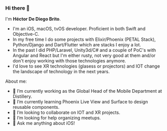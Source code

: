 ### Hi there 👋 

I'm **Héctor De Diego Brito**.   

- I'm an iOS, macOS, tvOS developer. Proficient in both Swift and Objective-C.  
- In my free time I do some projects with Elixir/Phoenix (PETAL Stack), Python/Django and Dart/Flutter which are stacks I enjoy a lot.  
- In the past I did PHP/Laravel, Unity3d/C# and a couple of PoC's with Angular and React but I'm either rusty, not very good at them and/or don't enjoy working with those technologies anymore.  
- I'd love to see XR technologies (glasess or projectors) and IOT change the landscape of technology in the next years.

About me:

- 🔭 I’m currently working as the Global Head of the Mobile Department at Distillery.
- 🌱 I’m currently learning Phoenix Live View and Surface to design reusable components.
- 👯 I’m looking to collaborate on IOT and XR projects. 
- 🤔 I’m looking for help organizing meetups.
- 💬 Ask me anything about iOS!

<!--
**lecksfrawen/lecksfrawen** is a ✨ _special_ ✨ repository because its `README.md` (this file) appears on your GitHub profile.

Here are some ideas to get you started:

- 🔭 I’m currently working on ...
- 🌱 I’m currently learning ...
- 👯 I’m looking to collaborate on ...
- 🤔 I’m looking for help with ...
- 💬 Ask me about ...
- 📫 How to reach me: ...
- 😄 Pronouns: ...
- ⚡ Fun fact: ...
-->
